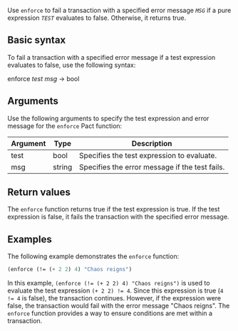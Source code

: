 Use `enforce` to fail a transaction with a specified error message *`MSG`* if a pure expression *`TEST`* evaluates to false. Otherwise, it returns true.

## Basic syntax

To fail a transaction with a specified error message if a test expression evaluates to false, use the following syntax:

enforce *test* *msg* -> bool

## Arguments

Use the following arguments to specify the test expression and error message for the `enforce` Pact function:

| Argument | Type   | Description                                    |
|----------|--------|------------------------------------------------|
| test     | bool   | Specifies the test expression to evaluate.     |
| msg      | string | Specifies the error message if the test fails. |

## Return values

The `enforce` function returns true if the test expression is true. If the test expression is false, it fails the transaction with the specified error message.

## Examples

The following example demonstrates the `enforce` function:

```lisp
(enforce (!= (+ 2 2) 4) "Chaos reigns")
```

In this example, `(enforce (!= (+ 2 2) 4) "Chaos reigns")` is used to evaluate the test expression `(+ 2 2) != 4`. Since this expression is true (`4 != 4` is false), the transaction continues. However, if the expression were false, the transaction would fail with the error message "Chaos reigns". The `enforce` function provides a way to ensure conditions are met within a transaction.
